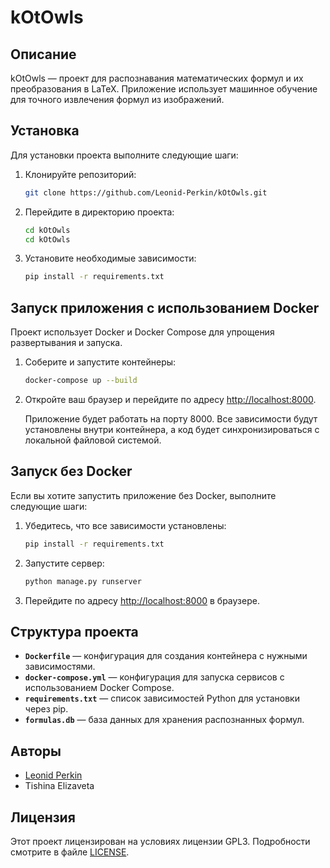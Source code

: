 # kOtOwls

## Описание

kOtOwls — проект для распознавания математических формул и их преобразования в LaTeX. Приложение использует машинное обучение для точного извлечения формул из изображений.

## Установка

Для установки проекта выполните следующие шаги:

1. Клонируйте репозиторий:
   ```bash
   git clone https://github.com/Leonid-Perkin/kOtOwls.git
   ```
2. Перейдите в директорию проекта:
   ```bash
   cd kOtOwls
   cd kOtOwls
   ```
3. Установите необходимые зависимости:
   ```bash
   pip install -r requirements.txt
   ```

## Запуск приложения с использованием Docker

Проект использует Docker и Docker Compose для упрощения развертывания и запуска.

1. Соберите и запустите контейнеры:
   ```bash
   docker-compose up --build
   ```
2. Откройте ваш браузер и перейдите по адресу [http://localhost:8000](http://localhost:8000).

   Приложение будет работать на порту 8000. Все зависимости будут установлены внутри контейнера, а код будет синхронизироваться с локальной файловой системой.

## Запуск без Docker

Если вы хотите запустить приложение без Docker, выполните следующие шаги:

1. Убедитесь, что все зависимости установлены:
   ```bash
   pip install -r requirements.txt
   ```
2. Запустите сервер:
   ```bash
   python manage.py runserver
   ```
3. Перейдите по адресу [http://localhost:8000](http://localhost:8000) в браузере.

## Структура проекта

- **`Dockerfile`** — конфигурация для создания контейнера с нужными зависимостями.
- **`docker-compose.yml`** — конфигурация для запуска сервисов с использованием Docker Compose.
- **`requirements.txt`** — список зависимостей Python для установки через pip.
- **`formulas.db`** — база данных для хранения распознанных формул.

## Авторы

- [Leonid Perkin](https://github.com/Leonid-Perkin)
- Tishina Elizaveta

## Лицензия

Этот проект лицензирован на условиях лицензии GPL3. Подробности смотрите в файле [LICENSE](LICENSE).
